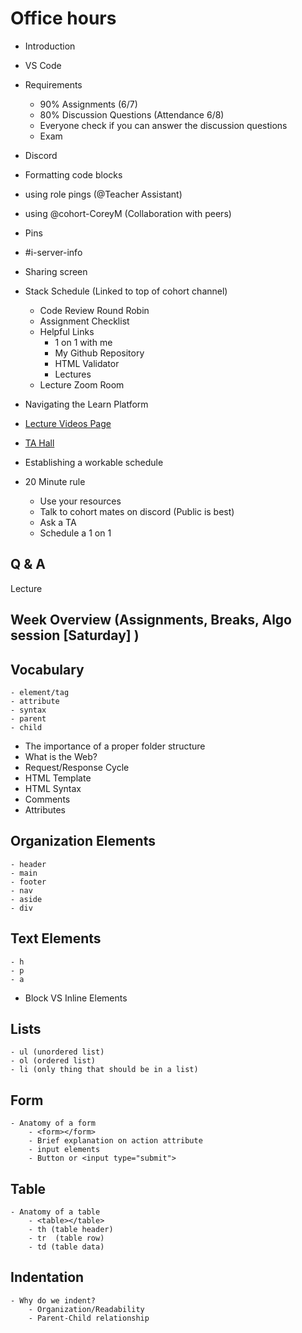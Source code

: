 # Office hours

- Introduction
- VS Code
- Requirements
    - 90% Assignments (6/7)
    - 80% Discussion Questions (Attendance 6/8)
    - Everyone check if you can answer the discussion questions
    - Exam

- Discord
 - Formatting code blocks
 - using role pings (@Teacher Assistant)
 - using @cohort-CoreyM (Collaboration with peers)
 - Pins
 - #i-server-info
 - Sharing screen

- Stack Schedule (Linked to top of cohort channel)
    - Code Review Round Robin
    - Assignment Checklist
    - Helpful Links
        - 1 on 1 with me
        - My Github Repository
        - HTML Validator
        - Lectures
    - Lecture Zoom Room

- Navigating the Learn Platform

-  [Lecture Videos Page](https://login.codingdojo.com/m/283/8978/60942)

-  [TA Hall](https://docs.google.com/document/d/15B3VzKyqk1o9YbqA9Im1LDvTsO3M-8Uk8meeqnob3IE/edit)

- Establishing a workable schedule

- 20 Minute rule
    - Use your resources
    - Talk to cohort mates on discord (Public is best)
    - Ask a TA
    - Schedule a 1 on 1  

## Q & A

Lecture

## Week Overview (Assignments, Breaks, Algo session [Saturday] )

## Vocabulary
    - element/tag
    - attribute
    - syntax
    - parent
    - child

- The importance of a proper folder structure
- What is the Web?
- Request/Response Cycle
- HTML Template
- HTML Syntax
- Comments
- Attributes

## Organization Elements
    - header
    - main
    - footer
    - nav
    - aside
    - div

## Text Elements
    - h
    - p
    - a

- Block VS Inline Elements

## Lists
    - ul (unordered list)
    - ol (ordered list)
    - li (only thing that should be in a list)

## Form
    - Anatomy of a form
        - <form></form>
        - Brief explanation on action attribute
        - input elements 
        - Button or <input type="submit">

## Table
    - Anatomy of a table
        - <table></table>
        - th (table header)
        - tr  (table row)
        - td (table data)

## Indentation
    - Why do we indent? 
        - Organization/Readability
        - Parent-Child relationship









